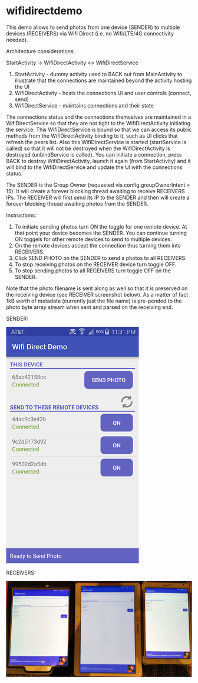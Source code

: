 # wifidirectdemo

This demo allows to send photos from one device (SENDER) to multiple devices (RECEIVERS) via Wifi Direct (i.e. no Wifi/LTE/4G connectivity needed).


Architecture considerations:

StartActivity -> WifiDirectActivity <-> WifiDirectService

1. StartActivity - dummy activity used to BACK out from MainActivity to illustrate that the connections are maintained beyond the activity hosting the UI
2. WifiDirectActivity - hosts the connections UI and user controls (connect, send)
3. WifiDirectService - maintains connections and their state

The connections status and the connections themselves are maintained in a WifiDirectService so that they are not tight to the WifiDirectActivity initiating the service. 
This WifiDirectService is bound so that we can access its public methods from the WifiDirectActivity binding to it, such as UI clicks that refresh the peers list. Also this WifiDirectService is started (startService is called) so that it will not be destroyed when the WifiDirectActivity is destroyed (unbindService is called).
You can initiate a connection, press BACK to destroy WifiDirectActivity, launch it again (from StartActivity) and it will bind to the WifiDirectService and update the UI with the connections status.

The SENDER is the Group Owner (requested via config.groupOwnerIntent = 15). It will create a forever blocking thread awaiting to receive RECEIVERS IPs. The RECEIVER will first send its IP to the SENDER and then will create a forever blocking thread awaiting photos from the SENDER.


Instructions:

1. To initiate sending photos turn ON the toggle for one remote device. At that point your device becomes the SENDER. You can continue turning ON toggels for other remote devices to send to multiple devices. 
2. On the remote devices accept the connection thus turning them into RECEIVERS. 
2. Click SEND PHOTO on the SENDER to send a photos to all RECEIVERS. 
3. To stop receiving photos on the RECEIVER device turn toggle OFF.
4. To stop sending photos to all RECEIVERS turn toggle OFF on the SENDER.

Note that the photo filename is sent along as well so that it is preserved on the receiving device (see RECEIVER screenshot below). As a matter of fact 1kB worth of metadata (currently just the file name) is pre-pended to the photo byte array stream when sent and parsed on the receiving end.


SENDER:

![Alt text](/sender.png?raw=true "initiates connection to send")


RECEIVERS:

![Alt text](/receivers.jpg?raw=true "accepts connection to receive")
